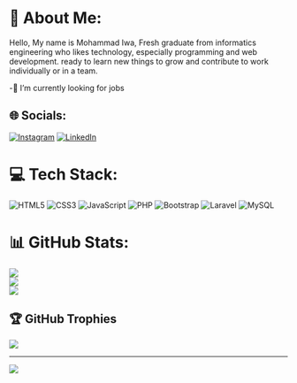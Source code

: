 # 💫 About Me:
Hello, My name is Mohammad Iwa, Fresh graduate from informatics engineering who likes technology, especially programming and web development. ready to learn new things to grow and contribute to work individually or in a team.

-🔭 I’m currently looking for jobs


## 🌐 Socials:
[![Instagram](https://img.shields.io/badge/Instagram-%23E4405F.svg?logo=Instagram&logoColor=white)](https://instagram.com/muhammadiwa36) [![LinkedIn](https://img.shields.io/badge/LinkedIn-%230077B5.svg?logo=linkedin&logoColor=white)](https://linkedin.com/in/muhammadiwa) 

# 💻 Tech Stack:
![HTML5](https://img.shields.io/badge/html5-%23E34F26.svg?style=for-the-badge&logo=html5&logoColor=white) ![CSS3](https://img.shields.io/badge/css3-%231572B6.svg?style=for-the-badge&logo=css3&logoColor=white) ![JavaScript](https://img.shields.io/badge/javascript-%23323330.svg?style=for-the-badge&logo=javascript&logoColor=%23F7DF1E) ![PHP](https://img.shields.io/badge/php-%23777BB4.svg?style=for-the-badge&logo=php&logoColor=white) ![Bootstrap](https://img.shields.io/badge/bootstrap-%23563D7C.svg?style=for-the-badge&logo=bootstrap&logoColor=white) ![Laravel](https://img.shields.io/badge/laravel-%23FF2D20.svg?style=for-the-badge&logo=laravel&logoColor=white) ![MySQL](https://img.shields.io/badge/mysql-%2300f.svg?style=for-the-badge&logo=mysql&logoColor=white)
# 📊 GitHub Stats:
![](https://github-readme-stats.vercel.app/api?username=muhammadiwa&theme=merko&hide_border=false&include_all_commits=true&count_private=true)<br/>
![](https://github-readme-streak-stats.herokuapp.com/?user=muhammadiwa&theme=merko&hide_border=false)<br/>
![](https://github-readme-stats.vercel.app/api/top-langs/?username=muhammadiwa&theme=merko&hide_border=false&include_all_commits=true&count_private=true&layout=compact)

## 🏆 GitHub Trophies
![](https://github-profile-trophy.vercel.app/?username=muhammadiwa&theme=juicyfresh&no-frame=false&no-bg=true&margin-w=4)

---
[![](https://visitcount.itsvg.in/api?id=muhammadiwa&icon=0&color=0)](https://visitcount.itsvg.in)

<!-- Proudly created with GPRM ( https://gprm.itsvg.in ) -->
<!--
**muhammadiwa/muhammadiwa** is a ✨ _special_ ✨ repository because its `README.md` (this file) appears on your GitHub profile.

Here are some ideas to get you started:

- 🔭 I’m currently looking for jobs
- 🌱 I’m currently learning ...
- 👯 I’m looking to collaborate on ...
- 🤔 I’m looking for help with ...
- 💬 Ask me about ...
- 📫 How to reach me: ...
- 😄 Pronouns: ...
- ⚡ Fun fact: ...
-->
